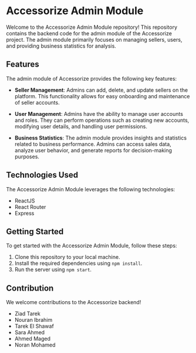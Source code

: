 
# Accessorize Admin Module

Welcome to the Accessorize Admin Module repository! This repository contains the backend code for the admin module of the Accessorize project. The admin module primarily focuses on managing sellers, users, and providing business statistics for analysis.

## Features

The admin module of Accessorize provides the following key features:

- **Seller Management**: Admins can add, delete, and update sellers on the platform. This functionality allows for easy onboarding and maintenance of seller accounts.

- **User Management**: Admins have the ability to manage user accounts and roles. They can perform operations such as creating new accounts, modifying user details, and handling user permissions.

- **Business Statistics**: The admin module provides insights and statistics related to business performance. Admins can access sales data, analyze user behavior, and generate reports for decision-making purposes.

## Technologies Used

The Accessorize Admin Module leverages the following technologies:
* ReactJS
* React Router
* Express

## Getting Started

To get started with the Accessorize Admin Module, follow these steps:

1. Clone this repository to your local machine.
2. Install the required dependencies using `npm install`.
3. Run the server using `npm start`.


## Contribution

We welcome contributions to the Accessorize backend! 

- Ziad Tarek
- Nouran Ibrahim
- Tarek El Shawaf
- Sara Ahmed
- Ahmed Maged
- Noran Mohamed

